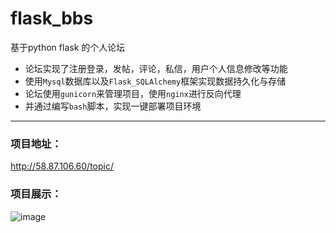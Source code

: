 # flask_bbs
基于python flask 的个人论坛

* 论坛实现了注册登录，发帖，评论，私信，用户个人信息修改等功能
* 使用`Mysql`数据库以及`Flask_SQLAlchemy`框架实现数据持久化与存储
* 论坛使用`gunicorn`来管理项目，使用`nginx`进行反向代理
* 并通过编写`bash`脚本，实现一键部署项目环境

----

### 项目地址：
http://58.87.106.60/topic/


### 项目展示：
![image](https://github.com/MLong54/flask_bbs/blob/master/images/flask_bbs.gif)
